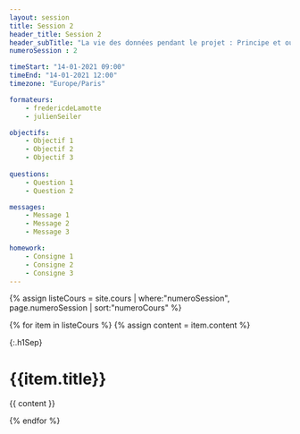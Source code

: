 ```yaml
---
layout: session
title: Session 2
header_title: Session 2
header_subTitle: "La vie des données pendant le projet : Principe et outils pour organiser, nommer, versionner, stocker, archiver, mes données"
numeroSession : 2

timeStart: "14-01-2021 09:00"
timeEnd: "14-01-2021 12:00"
timezone: "Europe/Paris"

formateurs:
    - fredericdeLamotte
    - julienSeiler

objectifs:
    - Objectif 1
    - Objectif 2
    - Objectif 3
  
questions:
    - Question 1 
    - Question 2

messages:
    - Message 1
    - Message 2
    - Message 3

homework:
    - Consigne 1
    - Consigne 2
    - Consigne 3
---
```



{% assign listeCours = site.cours | where:"numeroSession", page.numeroSession | sort:"numeroCours" %}

{% for item in listeCours  %}
{% assign content = item.content %}

{:.h1Sep}
# {{item.title}}

{{ content }}

{% endfor %}